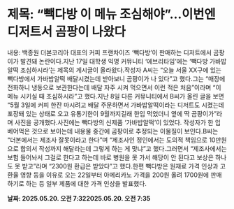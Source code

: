 # **제목: “빽다방 이 메뉴 조심해야”…이번엔 디저트서 곰팡이 나왔다**

  내용: 백종원 더본코리아 대표의 커피 프랜차이즈 ‘빽다방’이 판매하는 디저트에서 곰팡이가 발견돼 논란이다.지난 17일 대학생 익명 커뮤니티 ‘에브리타임’에는 ‘빽다방 가바밥알떡 조심하시라’는 제목의 게시글이 올라왔다.작성자 A씨는 “오늘 서울 XX구에 있는 빽다방에서 가바밥알떡 배달시켰는데 받아보니 곰팡이가 나 있다”고 했다.그는 “매장에 전화하니 냉동으로 보관한다는데 배달 자주 시켜 먹으면서 이런 적은 처음”이라며 “이 메뉴 시키실 때 조심하시라”고 했다.지난 8일 다른 커뮤니티에서 B씨가 올린 글을 보면 “5월 3일에 커피 한잔 마시려고 배달 주문하면서 가바밥알떡이라는 디저트도 시켰는데 포장돼 있는 상태로 오고 유통기한이 9월까지길래 한입 먹었더니 옆에 딱 곰팡이가”라며 사진을 공개했다.사진에는 빽다방의 신제품 ‘가바밥알떡’이 있었다. 작성자가 한 입 베어먹은 것으로 보이는데 내용물 중간에 곰팡이로 추정되는 이물질이 보인다.B씨는 “더본에서는 제조사 잘못이라고 한다”며 “제조사인 정인에서는 도의적 책임으로 10만원으로 합의서 작성까지 해달라는데 그렇게 하는 게 맞냐”고 했다.그러면서 “제조사에서는 보험 들어놔서 그걸로 한다고 하는데 바로 병원을 못 가서 해당이 안 된다고 보상은 하나도 못 받고”라며 “2300원 환급은 받았다”고 했다.한편 빽다방은 원재료 가격 인상과 고환율 영향 등을 이유로 오는 22일부터 아메리카노 가격을 200원 올려 1700원에 판매하기로 하는 등 일부 제품에 대한 가격 인상을 발표했다.

  **날짜: 2025.05.20. 오전 7:322025.05.20. 오전 7:35**